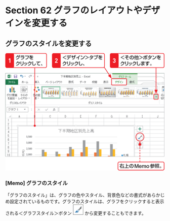 # Section 62 グラフのレイアウトやデザインを変更する

## グラフのスタイルを変更する

![](001.png)

### [Memo] グラフのスタイル

「グラフのスタイル」は、グラフの色やスタイル、背景色などの書式があらかじめ設定されているものです。グラフのスタイルは、グラフをクリックすると表示される＜グラフスタイル＞ボタン ![](icon_gstyle.png) から変更することもできます。
